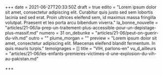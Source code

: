 +++
date = 2021-06-27T20:33:50Z
draft = true
edito = "Lorem ipsum dolor sit amet, consectetur adipiscing elit. Curabitur quis justo sed sem lobortis lacinia sed sed erat. Proin ultrices eleifend sem, id maximus massa fringilla volutpat. Praesent et leo porta arcu bibendum viverra."
la_bonne_nouvelle = "articles/21-06/la-prep-un-traitement-plus-accessible-pour-un-depistage-plus-massif.md"
numero = 31
on_debunke = "articles/21-06/peut-on-guerir-du-vih.md"
outro = ""
plume_morgan = ""
preview = "Lorem ipsum dolor sit amet, consectetur adipiscing elit. Maecenas eleifend blandit fermentum. In quis mauris turpis."
temoignages = []
title = "VIH, parlons-en"
vu_d_ailleurs = "articles/21-06/les-enfants-premieres-victimes-d-une-explosion-du-vih-au-pakistan.md"

+++
